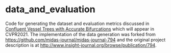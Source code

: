# data_and_evaluation

Code for generating the dataset and evaluation metrics discussed in [Confluent Vessel Trees with Accurate Bifurcations][paper] which will appear in CVPR2021. The implementation of the data generation was forked from https://github.com/midas-journal/midas-journal-794 and the original project description is at http://www.insight-journal.org/browse/publication/794.

[paper]:https://arxiv.org/abs/2103.14268
